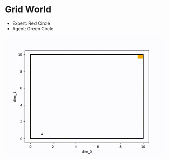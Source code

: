 # Grid World

- Expert: Red Circle
- Agent: Green Circle

![](https://github.com/danielbairamian/Spotter/blob/main/Result_GIFs/GridWorld.gif)
